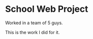 School Web Project 
==================

Worked in a team of 5 guys.


This is the work I did for it. 